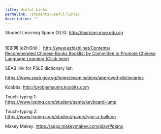 ```yaml
---
title: Useful Links
permalink: /students/useful-links/
description: ""
---
```

<p>Student Learning Space (SLS):&nbsp;<a href="http://learning.moe.edu.sg/" target="_blank" rel="noopener">http://learning.moe.edu.sg</a></p>
<br>知识网 (eZhiShi)：&nbsp;<a href="http://www.ezhishi.net/Contents/" target="_blank" rel="noopener">http://www.ezhishi.net/Contents/</a><br><a href="/files/%E5%B0%8F%E5%AD%A6%E5%8D%8E%E6%96%87%E8%AF%BE%E5%A4%96%E8%AF%BB%E7%89%A9%E5%8F%82%E8%80%83%E4%B9%A6%E7%9B%AE%202020_revised.pdf" target="">Recommended Chinese Books Booklist by Committee to Promote Chinese Language Learning (Click here)</a><p></p>
<p>SEAB link for PSLE dictionary list:&nbsp;</p><a href="https://www.seab.gov.sg/home/examinations/approved-dictionaries" target="">https://www.seab.gov.sg/home/examinations/approved-dictionaries</a><p></p>
<p>Koobits:&nbsp;<a href="http://problemsums.koobits.com/" target="_blank" rel="noopener">http://problemsums.koobits.com</a></p>
<p>Touch-typing 1:<br><a href="https://www.typing.com/student/game/keyboard-jump" target="">https://www.typing.com/student/game/keyboard-jump</a></p>
<p>Touch-typing 2:<br><a href="https://www.typing.com/student/game/type-a-balloon" target="">https://www.typing.com/student/game/type-a-balloon</a></p>
<p>Makey Makey:&nbsp;<a href="https://apps.makeymakey.com/play/#piano" target="_blank" rel="noopener">https://apps.makeymakey.com/play/#piano</a></p>